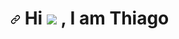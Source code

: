 <h1 align="justify">
  <a id="user-content--hi-i-am-thiago" class="anchor" aria-hidden="true" href="#-hi-i-am-thiago"><svg class="octicon octicon-link" viewBox="0 0 16 16" version="1.1" width="16" height="16" aria-hidden="true"><path fill-rule="evenodd" d="M7.775 3.275a.75.75 0 001.06 1.06l1.25-1.25a2 2 0 112.83 2.83l-2.5 2.5a2 2 0 01-2.83 0 .75.75 0 00-1.06 1.06 3.5 3.5 0 004.95 0l2.5-2.5a3.5 3.5 0 00-4.95-4.95l-1.25 1.25zm-4.69 9.64a2 2 0 010-2.83l2.5-2.5a2 2 0 012.83 0 .75.75 0 001.06-1.06 3.5 3.5 0 00-4.95 0l-2.5 2.5a3.5 3.5 0 004.95 4.95l1.25-1.25a.75.75 0 00-1.06-1.06l-1.25 1.25a2 2 0 01-2.83 0z"></path></svg></a>
    Hi
  <a target="_blank" rel="noopener noreferrer" href="https://media4.giphy.com/media/LPgFwCQg4HQBvPihcn/giphy.gif?cid=790b7611060c1f328c114f749936a084fe3e0ce1ac6c170b&rid=giphy.gif&ct=g"><img src="https://media4.giphy.com/media/LPgFwCQg4HQBvPihcn/giphy.gif?cid=790b7611060c1f328c114f749936a084fe3e0ce1ac6c170b&rid=giphy.gif&ct=g" style="https://media.giphy.com/media/LPgFwCQg4HQBvPihcn/giphy.gif"></a>
    , I am Thiago
</h1>

